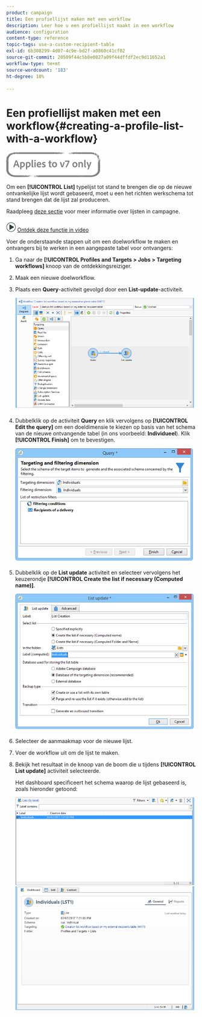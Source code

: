 ```yaml
---
product: campaign
title: Een profiellijst maken met een workflow
description: Leer hoe u een profiellijst maakt in een workflow
audience: configuration
content-type: reference
topic-tags: use-a-custom-recipient-table
exl-id: 6b308299-4d07-4c9e-bd2f-a0860c41cf02
source-git-commit: 20509f44c5b8e0827a09f44dffdf2ec9d11652a1
workflow-type: tm+mt
source-wordcount: '183'
ht-degree: 10%

---
```


# Een profiellijst maken met een workflow{#creating-a-profile-list-with-a-workflow}

![](../../assets/v7-only.svg)

Om een **[!UICONTROL List]** typelijst tot stand te brengen die op de nieuwe ontvankelijke lijst wordt gebaseerd, moet u een het richten werkschema tot stand brengen dat de lijst zal produceren.

Raadpleeg [deze sectie](../../platform/using/creating-and-managing-lists.md#about-lists-in-adobe-campaign) voor meer informatie over lijsten in campagne.

![](assets/do-not-localize/how-to-video.png) [Ontdek deze functie in video](../../platform/using/creating-and-managing-lists.md#create-list-in-a-wf-video)

Voer de onderstaande stappen uit om een doelworkflow te maken en ontvangers bij te werken in een aangepaste tabel voor ontvangers:

1. Ga naar de **[!UICONTROL Profiles and Targets > Jobs > Targeting workflows]** knoop van de ontdekkingsreiziger.
1. Maak een nieuwe doelworkflow.
1. Plaats een **Query**-activiteit gevolgd door een **List-update**-activiteit.

   ![](assets/mapping_create_list_workflow01.png)

1. Dubbelklik op de activiteit **Query** en klik vervolgens op **[!UICONTROL Edit the query]** om een doeldimensie te kiezen op basis van het schema van de nieuwe ontvangende tabel (in ons voorbeeld: **Individueel**). Klik **[!UICONTROL Finish]** om te bevestigen.

   ![](assets/mapping_create_list_workflow03.png)

1. Dubbelklik op de **List update** activiteit en selecteer vervolgens het keuzerondje **[!UICONTROL Create the list if necessary (Computed name)]**.

   ![](assets/mapping_create_list_workflow02.png)

1. Selecteer de aanmaakmap voor de nieuwe lijst.
1. Voer de workflow uit om de lijst te maken.
1. Bekijk het resultaat in de knoop van de boom die u tijdens **[!UICONTROL List update]** activiteit selecteerde.

   Het dashboard specificeert het schema waarop de lijst gebaseerd is, zoals hieronder getoond:

   ![](assets/mapping_list_view.png)
